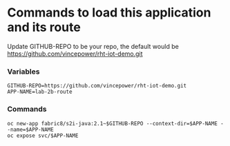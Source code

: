 # Commands to load this application and its route

Update GITHUB-REPO to be your repo, the default would be https://github.com/vincepower/rht-iot-demo.git 

 
### Variables
```
GITHUB-REPO=https://github.com/vincepower/rht-iot-demo.git
APP-NAME=lab-2b-route  
```

### Commands
```
oc new-app fabric8/s2i-java:2.1~$GITHUB-REPO --context-dir=$APP-NAME --name=$APP-NAME
oc expose svc/$APP-NAME
```

